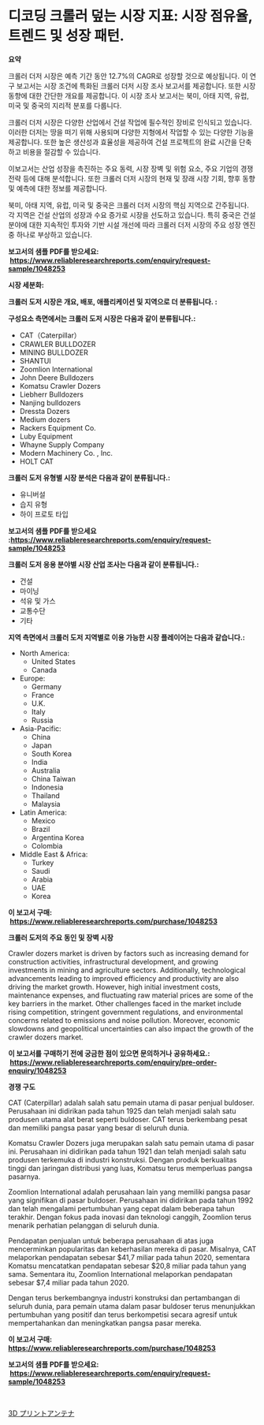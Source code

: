 <p><h1>디코딩 크롤러 덮는 시장 지표: 시장 점유율, 트렌드 및 성장 패턴.</h1></p><p><strong>요약</strong></p>
<p><p>크롤러 더저 시장은 예측 기간 동안 12.7%의 CAGR로 성장할 것으로 예상됩니다. 이 연구 보고서는 시장 조건에 특화된 크롤러 더저 시장 조사 보고서를 제공합니다. 또한 시장 동향에 대한 간단한 개요를 제공합니다. 이 시장 조사 보고서는 북미, 아태 지역, 유럽, 미국 및 중국의 지리적 분포를 다룹니다.</p><p>크롤러 더저 시장은 다양한 산업에서 건설 작업에 필수적인 장비로 인식되고 있습니다. 이러한 더저는 땅을 떠기 위해 사용되며 다양한 지형에서 작업할 수 있는 다양한 기능을 제공합니다. 또한 높은 생산성과 효율성을 제공하여 건설 프로젝트의 완료 시간을 단축하고 비용을 절감할 수 있습니다.</p><p>이보고서는 산업 성장을 촉진하는 주요 동력, 시장 장벽 및 위험 요소, 주요 기업의 경쟁 전략 등에 대해 분석합니다. 또한 크롤러 더저 시장의 현재 및 장래 시장 기회, 향후 동향 및 예측에 대한 정보를 제공합니다.</p><p>북미, 아태 지역, 유럽, 미국 및 중국은 크롤러 더저 시장의 핵심 지역으로 간주됩니다. 각 지역은 건설 산업의 성장과 수요 증가로 시장을 선도하고 있습니다. 특히 중국은 건설 분야에 대한 지속적인 투자와 기반 시설 개선에 따라 크롤러 더저 시장의 주요 성장 엔진 중 하나로 부상하고 있습니다.</p></p>
<p><strong>보고서의 샘플 PDF를 받으세요: &nbsp;<a href="https://www.reliableresearchreports.com/enquiry/request-sample/1048253">https://www.reliableresearchreports.com/enquiry/request-sample/1048253</a></strong></p>
<p><strong>시장 세분화:</strong></p>
<p><strong> 크롤러 도저 시장은 개요, 배포, 애플리케이션 및 지역으로 더 분류됩니다. :</strong></p>
<p><strong>구성요소 측면에서는 크롤러 도저 시장은 다음과 같이 분류됩니다.:</strong></p>
<p><ul><li>CAT（Caterpillar）</li><li>CRAWLER BULLDOZER</li><li>MINING BULLDOZER</li><li>SHANTUI</li><li>Zoomlion International</li><li>John Deere Bulldozers</li><li>Komatsu Crawler Dozers</li><li>Liebherr Bulldozers</li><li>Nanjing bulldozers</li><li>Dressta Dozers</li><li>Medium dozers</li><li>Rackers Equipment Co.</li><li>Luby Equipment</li><li>Whayne Supply Company</li><li>Modern Machinery Co. , Inc.</li><li>HOLT CAT</li></ul></p>
<p><strong> 크롤러 도저 유형별 시장 분석은 다음과 같이 분류됩니다.:</strong></p>
<p><ul><li>유니버설</li><li>습지 유형</li><li>하이 프로토 타입</li></ul></p>
<p><strong>보고서의 샘플 PDF를 받으세요 :<a href="https://www.reliableresearchreports.com/enquiry/request-sample/1048253">https://www.reliableresearchreports.com/enquiry/request-sample/1048253</a></strong></p>
<p><strong> 크롤러 도저 응용 분야별 시장 산업 조사는 다음과 같이 분류됩니다.:</strong></p>
<p><ul><li>건설</li><li>마이닝</li><li>석유 및 가스</li><li>교통수단</li><li>기타</li></ul></p>
<p><strong>지역 측면에서 크롤러 도저 지역별로 이용 가능한 시장 플레이어는 다음과 같습니다.:</strong></p>
<p><ul>
    <li>
        North America:
        <ul>
            <li>United States</li>
            <li>Canada</li>
        </ul>
    </li>
    <li>
        Europe:
        <ul>
            <li>Germany</li>
            <li>France</li>
            <li>U.K.</li>
            <li>Italy</li>
            <li>Russia</li>
        </ul>
    </li>
    <li>
        Asia-Pacific:
        <ul>
            <li>China</li>
            <li>Japan</li>
            <li>South Korea</li>
            <li>India</li>
            <li>Australia</li>
            <li>China Taiwan</li>
            <li>Indonesia</li>
            <li>Thailand</li>
            <li>Malaysia</li>
        </ul>
    </li>
    <li>
        Latin America:
        <ul>
            <li>Mexico</li>
            <li>Brazil</li>
            <li>Argentina Korea</li>
            <li>Colombia</li>
        </ul>
    </li>
    <li>
        Middle East & Africa:
        <ul>
            <li>Turkey</li>
            <li>Saudi</li>
            <li>Arabia</li>
            <li>UAE</li>
            <li>Korea</li>
        </ul>
    </li>
    </ul></p>
<p><strong>이 보고서 구매: &nbsp;<a href="https://www.reliableresearchreports.com/purchase/1048253">https://www.reliableresearchreports.com/purchase/1048253</a></strong></p>
<p><strong>크롤러 도저의 주요 동인 및 장벽 시장</strong></p>
<p><p>Crawler dozers market is driven by factors such as increasing demand for construction activities, infrastructural development, and growing investments in mining and agriculture sectors. Additionally, technological advancements leading to improved efficiency and productivity are also driving the market growth. However, high initial investment costs, maintenance expenses, and fluctuating raw material prices are some of the key barriers in the market. Other challenges faced in the market include rising competition, stringent government regulations, and environmental concerns related to emissions and noise pollution. Moreover, economic slowdowns and geopolitical uncertainties can also impact the growth of the crawler dozers market.</p></p>
<p><strong>이 보고서를 구매하기 전에 궁금한 점이 있으면 문의하거나 공유하세요.: &nbsp;<a href="https://www.reliableresearchreports.com/enquiry/pre-order-enquiry/1048253">https://www.reliableresearchreports.com/enquiry/pre-order-enquiry/1048253</a></strong></p>
<p><strong>경쟁 구도</strong></p>
<p><p>CAT (Caterpillar) adalah salah satu pemain utama di pasar penjual buldoser. Perusahaan ini didirikan pada tahun 1925 dan telah menjadi salah satu produsen utama alat berat seperti buldoser. CAT terus berkembang pesat dan memiliki pangsa pasar yang besar di seluruh dunia.</p><p>Komatsu Crawler Dozers juga merupakan salah satu pemain utama di pasar ini. Perusahaan ini didirikan pada tahun 1921 dan telah menjadi salah satu produsen terkemuka di industri konstruksi. Dengan produk berkualitas tinggi dan jaringan distribusi yang luas, Komatsu terus memperluas pangsa pasarnya.</p><p>Zoomlion International adalah perusahaan lain yang memiliki pangsa pasar yang signifikan di pasar buldoser. Perusahaan ini didirikan pada tahun 1992 dan telah mengalami pertumbuhan yang cepat dalam beberapa tahun terakhir. Dengan fokus pada inovasi dan teknologi canggih, Zoomlion terus menarik perhatian pelanggan di seluruh dunia.</p><p>Pendapatan penjualan untuk beberapa perusahaan di atas juga mencerminkan popularitas dan keberhasilan mereka di pasar. Misalnya, CAT melaporkan pendapatan sebesar $41,7 miliar pada tahun 2020, sementara Komatsu mencatatkan pendapatan sebesar $20,8 miliar pada tahun yang sama. Sementara itu, Zoomlion International melaporkan pendapatan sebesar $7,4 miliar pada tahun 2020.</p><p>Dengan terus berkembangnya industri konstruksi dan pertambangan di seluruh dunia, para pemain utama dalam pasar buldoser terus menunjukkan pertumbuhan yang positif dan terus berkompetisi secara agresif untuk mempertahankan dan meningkatkan pangsa pasar mereka.</p></p>
<p><strong>이 보고서 구매: &nbsp; <a href="https://www.reliableresearchreports.com/purchase/1048253">https://www.reliableresearchreports.com/purchase/1048253</a></strong></p>
<p><strong>보고서의 샘플 PDF를 받으세요: &nbsp;<a href="https://www.reliableresearchreports.com/enquiry/request-sample/1048253">https://www.reliableresearchreports.com/enquiry/request-sample/1048253</a></strong><strong></strong></p>
<p>&nbsp;</p>
<p><p><a href="https://github.com/ppmazlotr77499/Market-Research-Report-List-1/blob/main/25275267121.md">3D プリントアンテナ</a></p></p>